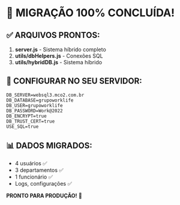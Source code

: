 # 🎉 MIGRAÇÃO 100% CONCLUÍDA!

## ✅ ARQUIVOS PRONTOS:

1. **server.js** - Sistema híbrido completo
2. **utils/dbHelpers.js** - Conexões SQL
3. **utils/hybridDB.js** - Sistema híbrido

## 🔧 CONFIGURAR NO SEU SERVIDOR:

```
DB_SERVER=websql3.mco2.com.br
DB_DATABASE=grupoworklife
DB_USER=grupoworklife  
DB_PASSWORD=Work@2022
DB_ENCRYPT=true
DB_TRUST_CERT=true
USE_SQL=true
```

## 📊 DADOS MIGRADOS:
- 4 usuários ✅
- 3 departamentos ✅  
- 1 funcionário ✅
- Logs, configurações ✅

**PRONTO PARA PRODUÇÃO!** 🚀
